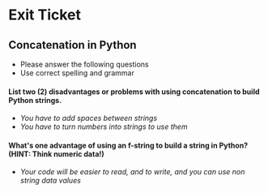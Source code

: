 
# Exit Ticket
## Concatenation in Python

- Please answer the following questions 
- Use correct spelling and grammar

#### List two (2) disadvantages or problems with using concatenation to build Python strings.
- *You have to add spaces between strings*
- *You have to turn numbers into strings to use them*


#### What's one advantage of using an f-string to build a string in Python?  (HINT: Think numeric data!)
- *Your code will be easier to read, and to write, and you can use non string data values*





